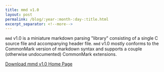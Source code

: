 ```yaml
---
title: mmd v1.0
layout: post
permalink: /blog/:year-:month-:day-:title.html
excerpt_separator: <!--more-->
---
```


`mmd` v1.0 is a miniature markdown parsing "library" consisting of a single C
source file and accompanying header file.  `mmd` v1.0 mostly conforms to the
CommonMark version of markdown syntax and supports a couple (otherwise
undocumented) CommonMark extensions.

<a class="btn btn-primary" href="https://github.com/michaelrsweet/mmd/releases/tag/v1.0">Download mmd v1.0 <span class="glyphicon glyphicon-download-alt" aria-hidden="true"></span></a>
<a class="btn btn-default" href="/mmd/index.html">Home Page <span class="glyphicon glyphicon-home" aria-hidden="true"></span></a>

